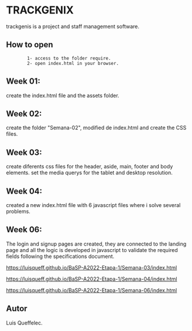 # TRACKGENIX
trackgenis is a project and staff management software.
## How to open
```
        1- access to the folder require.
        2- open index.html in your browser.
```
## Week 01:
create the index.html file and the assets folder.
## Week 02:
create the folder "Semana-02", modified de index.html and create the CSS files.
## Week 03:
create diferents css files for the header, aside, main, footer and body elements.
set the media querys for the tablet and desktop resolution.
## Week 04:
created a new index.html file with 6 javascript files where i solve several problems.
## Week 06:
The login and signup pages are created, they are connected to the landing page and all 
the logic is developed in javascript to validate the required fields following the 
specifications document.

https://luisqueff.github.io/BaSP-A2022-Etapa-1/Semana-03/index.html

https://luisqueff.github.io/BaSP-A2022-Etapa-1/Semana-04/index.html

https://luisqueff.github.io/BaSP-A2022-Etapa-1/Semana-06/index.html

## Autor

Luis Queffelec.
